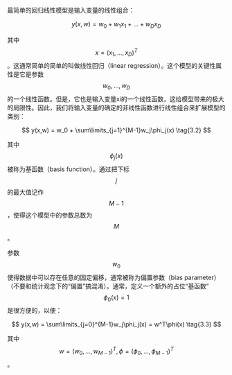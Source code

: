 最简单的回归线性模型是输入变量的线性组合：     

$$
y(x,w) = w_0 + w_1x_1+ ... + w_Dx_D \tag{3.1}
$$

其中$$ x = (x_1,...,x_D)^T$$。这通常简单的简单的叫做线性回归（linear regression）。这个模型的关键性属性是它是参数$$ w_0,...,w_D $$的一个线性函数。但是，它也是输入变量xi的一个线性函数，这给模型带来的极大的局限性。因此，我们将输入变量的确定的非线性函数进行线性组合来扩展模型的类别：    

$$
y(x,w) = w_0 + \sum\limits_{j=1}^{M-1}w_j\phi_j(x) \tag{3.2}
$$

其中$$ \phi_j(x) $$被称为基函数（basis function）。通过把下标$$ j $$的最大值记作$$ M − 1$$，使得这个模型中的参数总数为$$ M $$。    

参数$$ w_0 $$使得数据中可以存在任意的固定偏移，通常被称为偏置参数（bias parameter）（不要和统计观念下的“偏置”搞混淆）。通常，定义一个额外的占位“基函数”$$ \phi_0(x) = 1 $$是很方便的，以便：

$$
y(x,w) = \sum\limits_{j=0}^{M-1}w_j\phi_j(x) = w^T\phi(x) \tag{3.3}
$$

其中$$ w = (w_0,...,w_{M-1})^T , \phi = (\phi_0,...,\phi_{M-1})^T $$。

